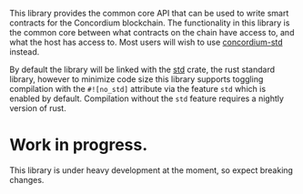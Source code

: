 This library provides the common core API that can be used to write smart
contracts for the Concordium blockchain. The functionality in this library is
the common core between what contracts on the chain have access to, and what the
host has access to. Most users will wish to use
[concordium-std](https://https://github.com/Concordium/concordium-std) instead.

By default the library will be linked with the
[std](https://doc.rust-lang.org/std/) crate, the rust standard library,
however to minimize code size this library supports toggling compilation
with the `#![no_std]` attribute via the feature `std` which is enabled by
default. Compilation without the `std` feature requires a nightly version of
rust.

# Work in progress.

This library is under heavy development at the moment, so expect breaking
changes.

